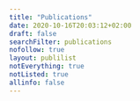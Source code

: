 ```yaml
---
title: "Publications"
date: 2020-10-16T20:03:12+02:00
draft: false
searchFilter: publications
nofollow: true
layout: publilist
notEverything: true
notListed: true
allinfo: false
---
```

